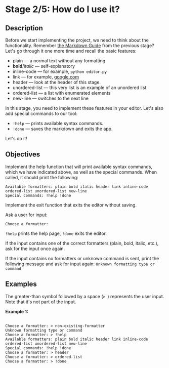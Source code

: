 <h1>Stage 2/5: How do I use it?</h1>

<h2>Description</h2>

<p>Before we start implementing the project, we need to think about the functionality. Remember <a target="_blank" href="https://www.markdownguide.org/basic-syntax/" rel="noopener noreferrer nofollow">the Markdown Guide</a> from the previous stage? Let's go through it one more time and recall the basic features:</p>

<ul>
	<li>plain — a normal text without any formatting</li>
	<li><strong>bold</strong>/<em>italic — </em>self-explanatory</li>
	<li>inline-code — for example,  <code class="java"><span style="color: #000000;">python editor.py</span></code></li>
	<li>link — for example, <a target="_blank" href="https://google.com" rel="noopener noreferrer nofollow">google.com</a></li>
	<li>header — look at the header of this stage.</li>
	<li>unordered-list — this very list is an example of an unordered list</li>
	<li>ordered-list — a list with enumerated elements</li>
	<li>new-line — switches to the next line</li>
</ul>

<p>In this stage, you need to implement these features in your editor. Let's also add special commands to our tool:</p>

<ul>
	<li><code class="java">!help</code> — prints available syntax commands.</li>
	<li><code class="java">!done</code> — saves the markdown and exits the app.</li>
</ul>

<p>Let's do it!</p>

<h2>Objectives</h2>

<p>Implement the help function that will print available syntax commands, which we have indicated above, as well as the special commands. When called, it should print the following:</p>

<pre><code class="language-no-highlight">Available formatters: plain bold italic header link inline-code ordered-list unordered-list new-line
Special commands: !help !done</code></pre>

<p>Implement the exit function that exits the editor without saving.</p>

<p>Ask a user for input:</p>

<p><code class="java">Choose a formatter:</code></p>

<p><code class="java">!help</code> prints the help page, <code class="java">!done</code><em> </em>exits the editor.</p>

<p>If the input contains one of the correct formatters (plain, bold, italic, etc.), ask for the input once again.</p>

<p>If the input contains no formatters or unknown command is sent, print the following message and ask for input again: <code class="java">Unknown formatting type or command</code></p>

<h2>Examples</h2>

<p>The greater-than symbol followed by a space (<code class="java">&gt; </code>) represents the user input. Note that it's not part of the input.</p>

<p><strong>Example 1:</strong></p>

<pre>	<code class="language-no-highlight">
Choose a formatter: &gt; non-existing-formatter
Unknown formatting type or command
Choose a formatter: &gt; !help
Available formatters: plain bold italic header link inline-code ordered-list unordered-list new-line
Special commands: !help !done
Choose a formatter: &gt; header
Choose a formatter: &gt; ordered-list
Choose a formatter: &gt; !done</code>
</pre>
